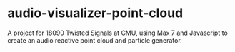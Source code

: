# audio-visualizer-point-cloud
A project for 18090 Twisted Signals at CMU, using Max 7 and Javascript to create an audio reactive point cloud and particle generator.
